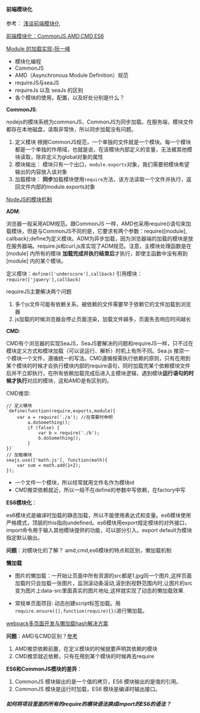 #### 前端模块化
参考： [浅谈前端模块化](http://imweb.io/topic/55994b358555272639cb031b)

[前端模块化：CommonJS,AMD,CMD,ES6](https://juejin.im/post/5aaa37c8f265da23945f365c)

[Module 的加载实现-阮一峰](http://es6.ruanyifeng.com/#docs/module-loader)

- 模块化编程
- CommonJS
- AMD（Asynchronous Module Definition）规范
- requireJS与seaJS
- requireJs 以及 seaJs 的区别
- 各个模块的使用，配置，以及好处分别是什么？

**CommonJS**:
 
nodejs的模块系统为commonJS，CommonJS为同步加载。在服务端，模块文件都存在本地磁盘，读取非常快，所以同步加载没有问题。

1. 定义模块
根据CommonJS规范，一个单独的文件就是一个模块。每一个模块都是一个单独的作用域，也就是说，在该模块内部定义的变量，无法被其他模块读取，除非定义为global对象的属性
2. 模块输出：
模块只有一个出口，`module.exports`对象，我们需要把模块希望输出的内容放入该对象
3. 加载模块：
**同步**加载模块使用`require`方法，该方法读取一个文件并执行，返回文件内部的module.exports对象

[NodeJS的模块机制](https://blog.csdn.net/w_q_1025/article/details/54896346)

**ADM**:

浏览器一般采用ADM规范。跟CommonJS 一样，AMD也采用require()语句来加载模块，但是与CommonJS不同的是，它要求有两个参数：require([module], callback);define为定义模块。ADM为异步加载，因为浏览器端的加载的模块是放在服务器端。require.js和curl.js库实现了ADM规范。注意，主模块处理函数是在 [module] 内所有的模块 **加载完成并执行结束后**才执行，即使主函数中没有用到 [module] 内的某个模块。

定义模块：`define(['underscore'],callback)`
引用模块：`require(['jquery'],callback)`

requireJS主要解决两个问题

1. 多个js文件可能有依赖关系，被依赖的文件需要早于依赖它的文件加载到浏览器
2. js加载的时候浏览器会停止页面渲染，加载文件越多，页面失去响应时间越长

**CMD**:

CMD有个浏览器的实现SeaJS，SeaJS要解决的问题和requireJS一样，只不过在模块定义方式和模块加载（可以说运行、解析）时机上有所不同。Sea.js 推崇一个模块一个文件，遵循统一的写法。CMD遵循按需执行依赖的原则，只有在用到某个模块的时候才会执行模块内部的require语句，同时加载完某个依赖模块文件后并不立即执行，在所有依赖加载完成后进入主模块逻辑，遇到模块**运行语句的时候才执行**对应的模块，这和AMD是有区别的。

CMD推崇:

    // 定义模块
    `define(function(require,exports,module){
        var a = require('./a'); //在需要时申明
            a.doSomething();
            if (false) {
                var b = require('./b');
                b.doSomething();
            }
    })`
    // 加载模块
    seajs.use(['math.js'], function(math){
        var sum = math.add(1+2);
    });
+ 一个文件一个模块，所以经常就用文件名作为模块id
+ CMD推崇依赖就近，所以一般不在define的参数中写依赖，在factory中写

**ES6模块化**：

es6模块式是编译时加载的静态加载，所以不能使用表达式和变量。es6模块使用严格模式，顶层的this指向undefined。es6模块用export规定模块的对外接口，import命令用于输入其他模块提供的功能，可以部分引入。export default为模块指定默认输出。


**问题**：对模块化的了解？
amd,cmd,es6模块的特点和区别，懒加载机制

**懒加载**
- 图片的懒加载：一开始让页面中所有资源的src都是1.jpg同一个图片,这样页面加载时只会加载一张图片，监测滚动条滚动,滚到到视野范围内时,让图片的src变为图片上data-src里面真实的图片地址,这样就实现了动态的懒加载效果.

- 常规单页面项目: 动态创建script标签加载。用`require.ensure([],function(require){})`进行懒加载。

[webpack多页面开发与懒加载hash解决方案](https://www.cnblogs.com/ihardcoder/p/5993410.html)

**问题**：AMD与CMD区别？[参考](https://www.cnblogs.com/futai/p/5258349.html)
1. AMD推崇依赖前置，在定义模块的时候就要声明其依赖的模块
2. CMD推崇就近依赖，只有在用到某个模块的时候再去require

**ES6和CommonJS模块的差异**：
1. CommonJS 模块输出的是一个值的拷贝，ES6 模块输出的是值的引用。
2. CommonJS 模块是运行时加载，ES6 模块是编译时输出接口。


##### 如何将项目里面的所有的require的模块语法换成import的ES6的语法？




